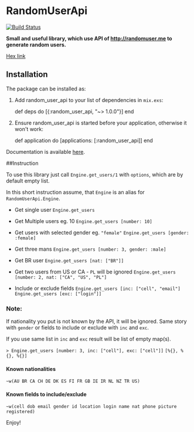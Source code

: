 # RandomUserApi
[![Build Status](https://travis-ci.org/PatNowak/random_user_api.svg?branch=master
"Build Status")](https://travis-ci.org/PatNowak/random_user_api)

**Small and useful library, which use API of http://randomuser.me to generate random users.**

[Hex link](https://hex.pm/packages/random_user_api)

## Installation

The package can be installed as:

  1. Add random_user_api to your list of dependencies in `mix.exs`:

        def deps do
          [{:random_user_api, "~> 1.0.0"}]
        end

  2. Ensure random_user_api is started before your application, otherwise it won't work:

        def application do
          [applications: [:random_user_api]]
        end


Documentation is available [here](https://hexdocs.pm/random_user_api/api-reference.html).

##Instruction

To use this library just call `Engine.get_users/1` with `options`, which are by default empty list.

In this short instruction assume, that `Engine` is an alias for `RandomUserApi.Engine`.

- Get single user
    `Engine.get_users`

- Get Multiple users eg. 10
    `Engine.get_users [number: 10]`

- Get users with selected gender eg. `"female"`
    `Engine.get_users [gender: :female]`

- Get three mans
    `Engine.get_users [number: 3, gender: :male]`

- Get BR user
    `Engine.get_users [nat: ["BR"]]`

- Get two users from US or CA - `PL` will be ignored
    `Engine.get_users [number: 2, nat: ["CA", "US", "PL"]`

- Include or exclude fields 
    `Engine.get_users [inc: ["cell", "email"]`
    `Engine.get_users [exc: ["login"]]`

### Note:
If nationality you put is not known by the API, it will be ignored. Same story with `gender` or fields to include or exclude with `inc` and `exc`.

If you use same list in `inc` and `exc` result will be list of empty map(s).

`> Engine.get_users [number: 3, inc: ["cell"], exc: ["cell"]]`
`[%{}, %{}, %{}]`



#### Known nationalities
`~w(AU BR CA CH DE DK ES FI FR GB IE IR NL NZ TR US)`

#### Known fields to include/exclude
`~w(cell dob email gender id location login name nat phone picture registered)`

Enjoy!
